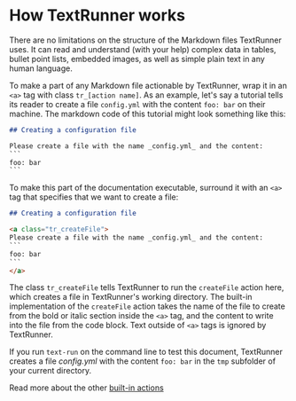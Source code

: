 # How TextRunner works

There are no limitations on the structure of the Markdown files TextRunner uses.
It can read and understand (with your help)
complex data in tables, bullet point lists, embedded images,
as well as simple plain text in any human language.

To make a part of any Markdown file actionable by TextRunner,
wrap it in an `<a>` tag with class `tr_[action name]`.
As an example,
let's say a tutorial tells its reader to create a file `config.yml`
with the content `foo: bar` on their machine.
The markdown code of this tutorial might look something like this:

```markdown
## Creating a configuration file

Please create a file with the name _config.yml_ and the content:
`​``
foo: bar
`​``
```

To make this part of the documentation executable,
surround it with an `<a>` tag that specifies that we want to create a file:

<a class="tr_runMarkdownInTextrun">

```markdown
## Creating a configuration file

<a class="tr_createFile">
Please create a file with the name _config.yml_ and the content:
`​``
foo: bar
`​``
</a>
```

</a>

The class `tr_createFile` tells TextRunner to run the `createFile` action here,
which creates a file in TextRunner's working directory.
The built-in implementation of the `createFile` action
takes the name of the file to create
from the bold or italic section inside the `<a>` tag,
and the content to write into the file from the code block.
Text outside of `<a>` tags is ignored by TextRunner.

If you run `text-run` on the command line to test this document,
TextRunner creates a file <a class="tr_verifyWorkspaceFileContent">_config.yml_
with the content `foo: bar`</a> in the `tmp` subfolder of your current directory.

Read more about the other [built-in actions](documentation/built-in-actions.md)
